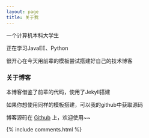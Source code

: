 ```yaml
---
layout: page
title: 关于我 
---
```


一个计算机本科大学生
<p>
正在学习JavaEE、Python
<p>
很开心在今天用前辈的模板尝试搭建好自己的技术博客
<p>


<h3> 关于博客 </h3>  
本博客借鉴了前辈的代码，使用了Jekyll搭建
<p>
如果你想使用同样的模板搭建，可以我的github中获取源码

博客源码在 <a target="_blank" href='https://github.com/Huiku/huiku.github.io'>Github</a> 上，欢迎使用~~

<p> 

<p> 

<p> 


{% include comments.html %}


